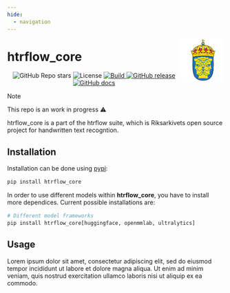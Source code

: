 ```yaml
---
hide:
  - navigation
---
```


<img src="assets/riks.png" width="20%" height="20%" align="right" />

# **htrflow_core**

<p align="center">
    <img alt="GitHub Repo stars" src="https://img.shields.io/github/stars/Swedish-National-Archives-AI-lab/htrflow_core">
    <img alt="License" src="https://img.shields.io/github/license/Swedish-National-Archives-AI-lab/htrflow_core">
    <a href="https://circleci.com/gh/Swedish-National-Archives-AI-lab/htrflow_core">
        <img alt="Build" src="https://img.shields.io/github/Swedish-National-Archives-AI-lab/htrflow_core/main">
    </a>
    <a href="https://github.com/Swedish-National-Archives-AI-lab/htrflow_core/releases">
        <img alt="GitHub release" src="https://img.shields.io/github/release/Swedish-National-Archives-AI-lab/htrflow_core.svg">
    </a>
    <a href="https://github.com/Swedish-National-Archives-AI-lab/htrflow_core/releases">
        <img alt="GitHub docs" src="https://img.shields.io/github/docs/Swedish-National-Archives-AI-lab/htrflow_core.svg">
    </a>
</p>

> [!NOTE]  
> This repo is an work in progress ⚠️

htrflow_core is a part of the htrflow suite, which is Riksarkivets open source project for handwritten text recogntion.

## Installation

Installation can be done using [pypi](https://pypi.org/project/htrflow_core):

```bash
pip install htrflow_core
```

In order to use different models within **htrflow_core**, you have to install more dependices.
Current possible installations are:

```bash
# Different model frameworks
pip install htrflow_core[huggingface, openmmlab, ultralytics]

```

## Usage

Lorem ipsum dolor sit amet, consectetur adipiscing elit, sed do eiusmod tempor incididunt ut labore et dolore magna aliqua. Ut enim ad minim veniam, quis nostrud exercitation ullamco laboris nisi ut aliquip ex ea commodo.
